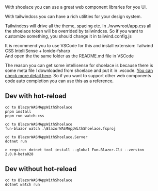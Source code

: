 With shoelace you can use a great web component libraries for you UI.

With tailwindcss you can have a rich utilities for your design system.


Tailwindcss will drive all the theme, spacing etc. In ./wwwroot/app.css all the shoelace token will be overrided by tailwindcss. So if you want to customize something, you should change it in tailwind.config.js


It is recommend you to use VSCode for this and install extension: Tailwind CSS IntelliSense + Ionide-fsharp \
And open the the same folder as the README.md file in VSCode 

The reason you can get some intellisense for shoelace is because there is some meta file I downloaded from shoelace and put it in .vscode. [You can check more detail here](https://shoelace.style/getting-started/usage?id=code-completion). So if you want to support other web components code auto completion you can use this as a reference.


## Dev with hot-reload

    cd to BlazorWASMAppWithShoelace
    pnpm install
    pnpm run watch-css

    cd to BlazorWASMAppWithShoelace
    fun-blazor watch .\BlazorWASMAppWithShoelace.fsproj

    cd to BlazorWASMAppWithShoelace.Server
    dotnet run

    > require: dotnet tool install --global Fun.Blazor.Cli --version 2.0.0-beta028


## Dev without hot-reload

    cd to BlazorWASMAppWithShoelace
    dotnet watch run
